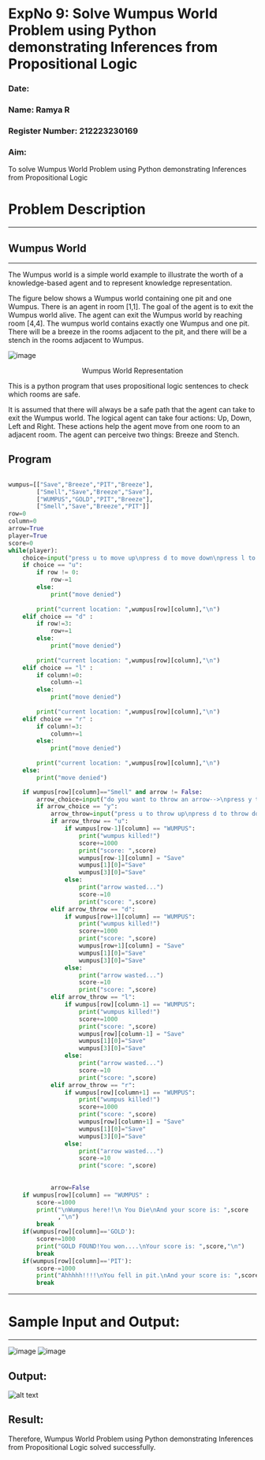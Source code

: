 <h1>ExpNo 9: Solve Wumpus World Problem using Python demonstrating Inferences from Propositional Logic</h1> 
<h3> Date: </h3>
<h3>Name: Ramya R            </h3>
<h3>Register Number: 212223230169                </h3>
<H3>Aim:</H3>
<p>
    To solve  Wumpus World Problem using Python demonstrating Inferences from Propositional Logic
</p>
<h1>Problem Description</h1>
<hr>
<h2>Wumpus World</h2>
<hr>
The Wumpus world is a simple world example to illustrate the worth of a knowledge-based agent and to represent knowledge representation.

The figure below shows a Wumpus world containing one pit and one Wumpus. There is an agent in room [1,1]. The goal of the agent is to exit the Wumpus world alive. The agent can exit the Wumpus world by reaching room [4,4]. The wumpus world contains exactly one Wumpus and one pit. There will be a breeze in the rooms adjacent to the pit, and there will be a stench in the rooms adjacent to Wumpus.

![image](https://github.com/natsaravanan/19AI405FUNDAMENTALSOFARTIFICIALINTELLIGENCE/assets/87870499/cd6b68dc-c79f-4dcb-8126-04da90d65912)

<center>Wumpus World Representation</center>
<p>
This is a python program that uses propositional logic sentences to check which rooms are safe. 

It is assumed that there will always be a safe path that the agent can take to exit the Wumpus world. The logical agent can take four actions: Up, Down, Left and Right. These actions help the agent move from one room to an adjacent room. The agent can perceive two things: Breeze and Stench.
</p>

## Program

```py

wumpus=[["Save","Breeze","PIT","Breeze"],
        ["Smell","Save","Breeze","Save"],
        ["WUMPUS","GOLD","PIT","Breeze"],
        ["Smell","Save","Breeze","PIT"]]
row=0
column=0
arrow=True
player=True
score=0
while(player):
    choice=input("press u to move up\npress d to move down\npress l to move left\npress r to move right\n")
    if choice == "u":
        if row != 0:
            row-=1
        else:
            print("move denied")
        
        print("current location: ",wumpus[row][column],"\n")
    elif choice == "d" :
        if row!=3:
            row+=1
        else:
            print("move denied")
        
        print("current location: ",wumpus[row][column],"\n")
    elif choice == "l" :
        if column!=0:
            column-=1
        else:
            print("move denied")
        
        print("current location: ",wumpus[row][column],"\n")
    elif choice == "r" :
        if column!=3:
            column+=1
        else:
            print("move denied")
        
        print("current location: ",wumpus[row][column],"\n")
    else:
        print("move denied")

    if wumpus[row][column]=="Smell" and arrow != False:
        arrow_choice=input("do you want to throw an arrow-->\npress y to throw\npress n to save your arrow\n")
        if arrow_choice == "y":
            arrow_throw=input("press u to throw up\npress d to throw down\npress l to throw left\npress r to throw right\n")
            if arrow_throw == "u":
                if wumpus[row-1][column] == "WUMPUS":
                    print("wumpus killed!")
                    score+=1000
                    print("score: ",score)
                    wumpus[row-1][column] = "Save"
                    wumpus[1][0]="Save"
                    wumpus[3][0]="Save"
                else:
                    print("arrow wasted...")
                    score-=10
                    print("score: ",score)
            elif arrow_throw == "d":
                if wumpus[row+1][column] == "WUMPUS":
                    print("wumpus killed!")
                    score+=1000
                    print("score: ",score)
                    wumpus[row+1][column] = "Save"
                    wumpus[1][0]="Save"
                    wumpus[3][0]="Save"
                else:
                    print("arrow wasted...")
                    score-=10
                    print("score: ",score)
            elif arrow_throw == "l":
                if wumpus[row][column-1] == "WUMPUS":
                    print("wumpus killed!")
                    score+=1000
                    print("score: ",score)
                    wumpus[row][column-1] = "Save"
                    wumpus[1][0]="Save"
                    wumpus[3][0]="Save"
                else:
                    print("arrow wasted...")
                    score-=10
                    print("score: ",score)
            elif arrow_throw == "r":
                if wumpus[row][column+1] == "WUMPUS":
                    print("wumpus killed!")
                    score+=1000
                    print("score: ",score)
                    wumpus[row][column+1] = "Save"
                    wumpus[1][0]="Save"
                    wumpus[3][0]="Save"
                else:
                    print("arrow wasted...")
                    score-=10
                    print("score: ",score)
                
            
            arrow=False
    if wumpus[row][column] == "WUMPUS" :
        score-=1000
        print("\nWumpus here!!\n You Die\nAnd your score is: ",score
              ,"\n")
        break
    if(wumpus[row][column]=='GOLD'):
        score+=1000
        print("GOLD FOUND!You won....\nYour score is: ",score,"\n")
        break
    if(wumpus[row][column]=='PIT'):
        score-=1000
        print("Ahhhhh!!!!\nYou fell in pit.\nAnd your score is: ",score,"\n")
        break

```


<hr>
<h1>Sample Input and Output:</h1>
<hr>

![image](https://github.com/natsaravanan/19AI405FUNDAMENTALSOFARTIFICIALINTELLIGENCE/assets/87870499/8696111a-a4a7-47cb-ba4b-43a4ef88573f)
![image](https://github.com/natsaravanan/19AI405FUNDAMENTALSOFARTIFICIALINTELLIGENCE/assets/87870499/4be5bf06-79fa-4fa0-9334-38a33f06060b)

## Output:

![alt text](image.png)


## Result: 

Therefore, Wumpus World Problem using Python demonstrating Inferences from Propositional Logic solved successfully.

